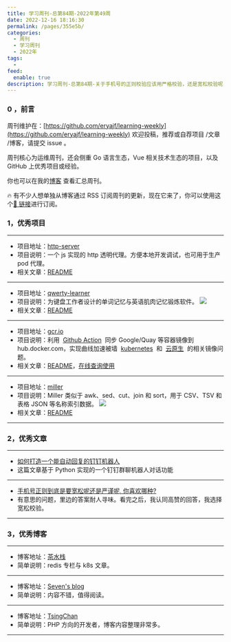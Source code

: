 ```yaml
---
title: 学习周刊-总第84期-2022年第49周
date: 2022-12-16 18:16:30
permalink: /pages/355e5b/
categories:
  - 周刊
  - 学习周刊
  - 2022年
tags:
  -
feed:
  enable: true
description: 学习周刊-总第84期-关于手机号的正则校验应该用严格校验，还是宽松校验呢
---
```


### 0 ，前言

周刊维护在：[https://github.com/eryajf/learning-weekly](https://github.com/eryajf/learning-weekly) 欢迎投稿，推荐或自荐项目 /文章 /博客，请提交 issue 。

周刊核心为运维周刊，还会侧重 Go 语言生态，Vue 相关技术生态的项目，以及 GitHub 上优秀项目或经验。

你也可以在我的[博客](https://wiki.eryajf.net/learning-weekly/) 查看汇总周刊。

🔥 有不少人想单独从博客通过 RSS 订阅周刊的更新，现在它来了，你可以使用这个[🔗 链接](https://wiki.eryajf.net/learning-weekly.xml)进行订阅。

### 1，优秀项目

---

- 项目地址：[http-server](https://github.com/http-party/http-server)
- 项目说明：一个 js 实现的 http 透明代理。方便本地开发调试，也可用于生产 pod 代理。
- 相关文章：[README](https://github.com/http-party/http-server#readme)

---

- 项目地址：[qwerty-learner](https://github.com/Kaiyiwing/qwerty-learner)
- 项目说明：为键盘工作者设计的单词记忆与英语肌肉记忆锻炼软件。
  ![](http://t.eryajf.net/imgs/2022/12/86ae7415aad2c7cf.png)
- 相关文章：[README](https://github.com/Kaiyiwing/qwerty-learner#readme)

---

- 项目地址：[gcr.io](https://github.com/x-mirrors/gcr.io)
- 项目说明：利用  [Github Action](https://github.com/x-actions/python3-cisctl)  同步 Google/Quay 等容器镜像到 hub.docker.com，实现曲线加速被墙  [kubernetes](https://www.xiexianbin.cn/kubernetes)  和  [云原生](https://www.xiexianbin.cn/cloud-native)  的相关镜像问题。
- 相关文章：[README](https://github.com/x-mirrors/gcr.io#readme)，[在线查询使用](https://mirrors.kb.cx/)

---

- 项目地址：[miller](https://github.com/johnkerl/miller)
- 项目说明：Miller 类似于 awk、sed、cut、join 和 sort，用于 CSV、TSV 和表格 JSON 等名称索引数据。
  ![](http://t.eryajf.net/imgs/2022/12/918986c0c1b64d5d.png)
- 相关文章：[README](https://github.com/johnkerl/miller#readme)

---

### 2，优秀文章

---

- [如何打造一个能自动回复的钉钉机器人](https://developer.aliyun.com/article/1064528)
- 这篇文章基于 Python 实现的一个钉钉群聊机器人对话功能

---

- [手机号正则到底是要宽松呢还是严谨呢, 你喜欢哪种?](https://www.zhihu.com/question/333400359)
- 有意思的问题，里边的答案耐人寻味。看完之后，我认同高赞的回答，我选择宽松校验。

---

### 3，优秀博客

---

- 博客地址：[茶水栈](https://32e.co/)
- 简单说明：redis 专栏与 k8s 文章。

---

- 博客地址：[Seven's blog](https://blog.diqigan.cn/)
- 简单说明：内容不错，值得阅读。

---

- 博客地址：[TsingChan](http://www.9ong.com/archives.html)
- 简单说明：PHP 方向的开发者，博客内容整理非常多。

---
